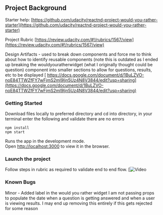 ## Project Background

Starter help: [https://github.com/udacity/reactnd-project-would-you-rather-starter](https://github.com/udacity/reactnd-project-would-you-rather-starter)

Project Rubric [https://review.udacity.com/#!/rubrics/1567/view](https://review.udacity.com/#!/rubrics/1567/view)

Design Artifacts - used to break down components and force me to think about how to identify reusable components (note this is outdated as I ended up breaking the wouldyouratherwidget (what I originally thought could be question) component into smaller sections to allow for questions, results, etc to be displayed [ https://docs.google.com/document/d/1BuLZVO-noE84TTWZfFY7wFjmS2ml9Ijn5Uz4N8V3844/edit?usp=sharing](https://docs.google.com/document/d/1BuLZVO-noE84TTWZfFY7wFjmS2ml9Ijn5Uz4N8V3844/edit?usp=sharing)


### Getting Started

Download files locally to preferred directory and cd into directory, in your terminal enter the following and validate there are no errors

```
npm install
npm start
```

Runs the app in the development mode.<br>
Open [http://localhost:3000](http://localhost:3000) to view it in the browser.

### Launch the project

Follow steps in rubric as required to validate end to end flow.
[![Video](https://github.com/lmidy/Final-WYRather/blob/master/2019-Udacity%20ReactwRedux%20-%20Would%20you%20rather.gif)


### Known Bugs

Minor - Added label in the would you rather widget I am not passing props to populate the date when a question is getting answered and when a user is viewing results. I may end up removing this entirely if this gets rejected for some reason
